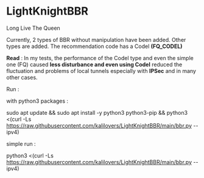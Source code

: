 # LightKnightBBR
Long Live The Queen

Currently, 2 types of BBR without manipulation have been added.
Other types are added. The recommendation code has a Codel **(FQ_CODEL)**

**Read** : In my tests, the performance of the Codel type and even the simple one (FQ) caused **less disturbance and even using Codel** reduced the fluctuation and problems of local tunnels especially with **IPSec** and in many other cases.

Run :

with python3 packages :

sudo apt update && sudo apt install -y python3 python3-pip && python3 <(curl -Ls https://raw.githubusercontent.com/kalilovers/LightKnightBBR/main/bbr.py --ipv4)

simple run :

python3 <(curl -Ls https://raw.githubusercontent.com/kalilovers/LightKnightBBR/main/bbr.py --ipv4)
